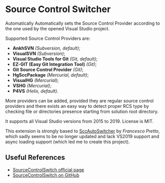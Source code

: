 # Source Control Switcher

Automatically Automatically sets the Source Control Provider according to the one 
used by the opened Visual Studio project.

Supported Source Control Providers are:

 * **AnkhSVN** *(Subversion, default)*;
 * **VisualSVN** *(Subversion)*;
 * **Visual Studio Tools for Git** *(Git, default)*;
 * **EZ-GIT (Easy Git Integration Tool)** *(Git)*;
 * **Git Source Control Provider** *(Git)*;
 * **HgSccPackage** *(Mercurial, default)*;
 * **VisualHG** *(Mercurial)*;
 * **VSHG** *(Mercurial)*;
 * **P4VS** *(Helix, default)*.
 
More providers can be added, provided they are regular source control providers 
and there exists an easy way to detect
proper RCS type by checking file or directories presence
starting from solution root directory.

It supports all Visual Studio versions from 2015 to 2019.
License is MIT.

This extension is strongly based to [SccAutoSwitcher](https://github.com/ceztko/SccAutoSwitcher) by *Francesco Pretto*, 
which sadly seems to be no longer updated 
and lack VS2019 support and async loading support 
(which led me to create this project).

## Useful References
 * [SourceControlSwitch official page](https://www.ryadel.com/)
 * [SourceControlSwitch on GitHub](https://github.com/Darkseal/SourceControlSwitcher/)
